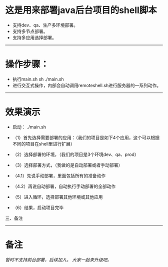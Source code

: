 # 这是用来部署java后台项目的shell脚本


- 支持dev、qa、生产多环境部署。
- 支持多节点部署。
- 支持多应用选择部署。

-----

# 操作步骤：
  - 执行main.sh sh ./main.sh  
  - 进行交互式操作，内部会自动调用remoteshell.sh进行服务器的一系列动作。

--------

# 效果演示
  
- 启动：  ./main.sh
 -   （1）首先选择需要部署的应用：（我们的项目是如下4个应用，这个可以根据不同的项目在shell里进行扩展）



-   （2）选择部署的环境，（我们的项目是3个环境dev、qa、prod）



-   （3）选择部署方式，（我做的是自动部署或者手动部署）



-   （4.1）先说手动部署，里面包括所有的准备动作



-   （4.2）再说自动部署，自动执行手动部署的全部动作



-   （5）进入循环，选择部署其他环境或其他应用



-   （6）结果，启动项目完毕




三、备注

---------

# 备注
*暂时不支持前台部署，后续加入。
大家一起来升级吧。*


